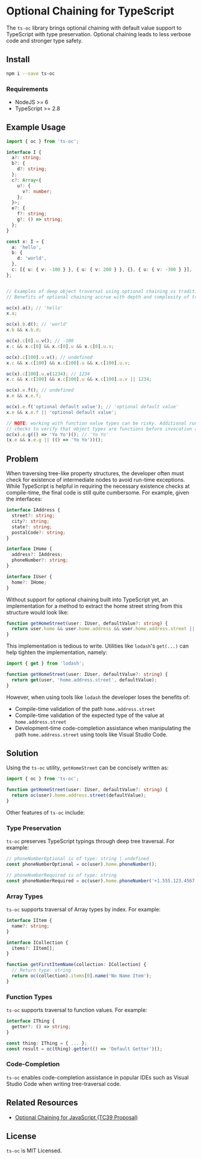 # Optional Chaining for TypeScript

The `ts-oc` library brings optional chaining with default value support to TypeScript with type preservation. Optional chaining leads to less verbose code and stronger type safety.

## Install

```bash
npm i --save ts-oc
```

### Requirements

* NodeJS >= 6
* TypeScript >= 2.8

## Example Usage

```typescript
import { oc } from 'ts-oc';

interface I {
  a?: string;
  b?: {
    d?: string;
  };
  c?: Array<{
    u?: {
      v?: number;
    };
  }>;
  e?: {
    f?: string;
    g?: () => string;
  };
}

const x: I = {
  a: 'hello',
  b: {
    d: 'world',
  },
  c: [{ u: { v: -100 } }, { u: { v: 200 } }, {}, { u: { v: -300 } }],
};


// Examples of deep object traversal using optional chaining vs traditional approach.
// Benefits of optional chaining accrue with depth and complexity of traversal.

oc(x).a(); // 'hello'
x.a;

oc(x).b.d(); // 'world'
x.b && x.b.d;

oc(x).c[0].u.v(); // -100
x.c && x.c[0] && x.c[0].u && x.c[0].u.v;

oc(x).c[100].u.v(); // undefined
x.c && x.c[100] && x.c[100].u && x.c[100].u.v;

oc(x).c[100].u.v(1234); // 1234
x.c && x.c[100] && x.c[100].u && x.c[100].u.v || 1234;

oc(x).e.f(); // undefined
x.e && x.e.f;

oc(x).e.f('optional default value'); // 'optional default value'
x.e && x.e.f || 'optional default value';

// NOTE: working with function value types can be risky. Additional run-time
// checks to verify that object types are functions before invocation are advised!
oc(x).e.g(() => 'Yo Yo')(); // 'Yo Yo'
(x.e && x.e.g || (() => 'Yo Yo'))();
```

## Problem

When traversing tree-like property structures, the developer often must check for existence of intermediate nodes to avoid run-time exceptions. While TypeScript is helpful in requiring the necessary existence checks at compile-time, the final code is still quite cumbersome. For example, given the interfaces:

```typescript
interface IAddress {
  street?: string;
  city?: string;
  state?: string;
  postalCode?: string;
}

interface IHome {
  address?: IAddress;
  phoneNumber?: string;
}

interface IUser {
  home?: IHome;
}
```

Without support for optional chaining built into TypeScript yet, an implementation for a method to extract the home street string from this structure would look like:

```typescript
function getHomeStreet(user: IUser, defaultValue?: string) {
  return user.home && user.home.address && user.home.address.street || defaultValue;
}
```

This implementation is tedious to write. Utilities like `lodash`'s `get(...)` can help tighten the implementation, namely:

```typescript
import { get } from 'lodash';

function getHomeStreet(user: IUser, defaultValue?: string) {
  return get(user, 'home.address.street', defaultValue);
}
```

However, when using tools like `lodash` the developer loses the benefits of:

* Compile-time validation of the path `home.address.street`
* Compile-time validation of the expected type of the value at `home.address.street`
* Development-time code-completion assistance when manipulating the path `home.address.street` using tools like Visual Studio Code.

## Solution

Using the `ts-oc` utility, `getHomeStreet` can be concisely written as:

```typescript
import { oc } from 'ts-oc';

function getHomeStreet(user: IUser, defaultValue?: string) {
  return oc(user).home.address.street(defaultValue);
}
```

Other features of `ts-oc` include:

### Type Preservation

`ts-oc` preserves TypeScript typings through deep tree traversal. For example:

```typescript
// phoneNumberOptional is of type: string | undefined
const phoneNumberOptional = oc(user).home.phoneNumber();

// phoneNumberRequired is of type: string
const phoneNumberRequired = oc(user).home.phoneNumber('+1.555.123.4567');
```

### Array Types

`ts-oc` supports traversal of Array types by index. For example:

```typescript
interface IItem {
  name?: string;
}

interface ICollection {
  items?: IItem[];
}

function getFirstItemName(collection: ICollection) {
  // Return type: string
  return oc(collection).items[0].name('No Name Item');
}
```

### Function Types

`ts-oc` supports traversal to function values. For example:

```typescript
interface IThing {
  getter?: () => string;
}

const thing: IThing = { ... };
const result = oc(thing).getter(() => 'Default Getter')();
```

### Code-Completion

`ts-oc` enables code-completion assistance in popular IDEs such as Visual Studio Code when writing tree-traversal code.

## Related Resources

* [Optional Chaining for JavaScript (TC39 Proposal)](https://github.com/tc39/proposal-optional-chaining)

## License

`ts-oc` is MIT Licensed.
